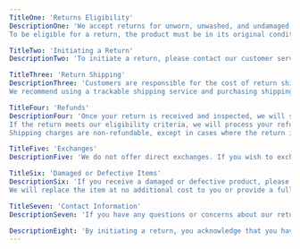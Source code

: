 ```yaml
---
TitleOne: 'Returns Eligibility'
DescriptionOne: 'We accept returns for unworn, unwashed, and undamaged products within 14 days of the original purchase date.
To be eligible for a return, the product must be in its original condition, with all tags attached and in its original packaging.'

TitleTwo: 'Initiating a Return'
DescriptionTwo: 'To initiate a return, please contact our customer service team at contact@monetuk.com to request a Return Authorization (RA) number. Please quote the order number in the subject line. Clearly mark the RA number on the outside of the package when returning the item.'

TitleThree: 'Return Shipping'
DescriptionThree: 'Customers are responsible for the cost of return shipping unless the return is due to an error on our part (e.g., wrong item shipped, defective product).
We recommend using a trackable shipping service and purchasing shipping insurance as we cannot guarantee that we will receive your returned item.'

TitleFour: 'Refunds'
DescriptionFour: 'Once your return is received and inspected, we will send you an email notification to confirm that we have received your returned item.
If the return meets our eligibility criteria, we will process your refund via the original payment method within [number of days] days.
Shipping charges are non-refundable, except in cases where the return is due to an error on our part.'

TitleFive: 'Exchanges'
DescriptionFive: 'We do not offer direct exchanges. If you wish to exchange a product for a different size, color, or style, please return the original item for a refund and place a new order for the desired item.'

TitleSix: 'Damaged or Defective Items'
DescriptionSix: 'If you receive a damaged or defective product, please contact us immediately upon receipt with photos of the damage or defect.
We will replace the item at no additional cost to you or provide a full refund, including shipping charges.'

TitleSeven: 'Contact Information'
DescriptionSeven: 'If you have any questions or concerns about our return policy, please contact our customer service team at contact@monetuk.com.'

DescriptionEight: 'By initiating a return, you acknowledge that you have read, understood, and agree to abide by the terms outlined in this Return Policy. We reserve the right to refuse any returns that do not meet the eligibility criteria stated above.'
---
```




